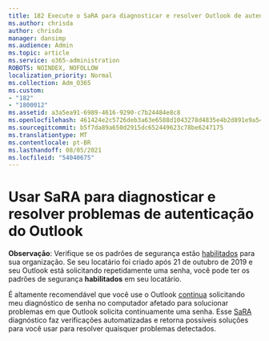 ```yaml
---
title: 182 Execute o SaRA para diagnosticar e resolver Outlook de autenticação
ms.author: chrisda
author: chrisda
manager: dansimp
ms.audience: Admin
ms.topic: article
ms.service: o365-administration
ROBOTS: NOINDEX, NOFOLLOW
localization_priority: Normal
ms.collection: Adm_O365
ms.custom:
- "182"
- "1800012"
ms.assetid: a3a5ea91-6989-4616-9290-c7b24484e8c8
ms.openlocfilehash: 461424e2c5726deb3a63e6588d1043278d4835e4b2d891e9a5413d54bc445a72
ms.sourcegitcommit: b5f7da89a650d2915dc652449623c78be6247175
ms.translationtype: MT
ms.contentlocale: pt-BR
ms.lasthandoff: 08/05/2021
ms.locfileid: "54040675"
---
```

# <a name="use-sara-to-diagnose-and-resolve-outlook-authentication-issues"></a>Usar SaRA para diagnosticar e resolver problemas de autenticação do Outlook

**Observação**: Verifique se os padrões de segurança estão [habilitados](https://aka.ms/securitydefaults) para sua organização. Se seu locatário foi criado após 21 de outubro de 2019 e seu Outlook está solicitando repetidamente uma senha, você pode ter os padrões de segurança **habilitados** em seu locatário.

É altamente recomendável que você use o Outlook [continua](https://aka.ms/SaRA-OutlookPwdPrompt-Alchemy) solicitando meu diagnóstico de senha no computador afetado para solucionar problemas em que Outlook solicita continuamente uma senha. Esse [SaRA](https://diagnostics.office.com/#/) diagnóstico faz verificações automatizadas e retorna possíveis soluções para você usar para resolver quaisquer problemas detectados.
